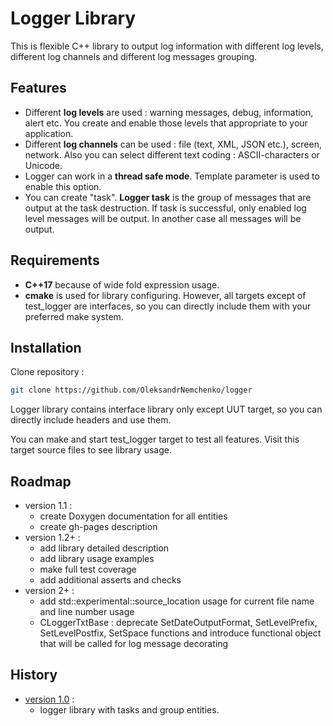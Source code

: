 # Logger Library
This is flexible C++ library to output log information with different log levels, different log channels and different
log messages grouping.
 
## Features
- Different **log levels** are used : warning messages, debug, information, alert etc. You create and enable those levels
that appropriate to your application.
- Different **log channels** can be used : file (text, XML, JSON etc.), screen, network. Also you can select different
text coding : ASCII-characters or Unicode.
- Logger can work in a **thread safe mode**. Template parameter is used to enable this option.
- You can create "task". **Logger task** is the group of messages that are output at the task destruction. If task is
successful, only enabled log level messages will be output. In another case all messages will be output.

## Requirements
- **C++17** because of wide fold expression usage.
- **сmake** is used for library configuring. However, all targets except of test_logger are interfaces, so you can
directly include them with your preferred make system.

## Installation
Clone repository :

```bash
git clone https://github.com/OleksandrNemchenko/logger
```

Logger library contains interface library only except UUT target, so you can directly include headers and use them.

You can make and start test_logger target to test all features. Visit this target source files to see library usage.

## Roadmap
* version 1.1 :
    - create Doxygen documentation for all entities
    - create gh-pages description
* version 1.2+ :
    - add library detailed description
    - add library usage examples
    - make full test coverage
    - add additional asserts and checks
* version 2+ :
    - add std::experimental::source_location usage for current file name and line number usage
    - CLoggerTxtBase : deprecate SetDateOutputFormat, SetLevelPrefix, SetLevelPostfix, SetSpace functions and introduce
      functional object that will be called for log message decorating

## History
* [version 1.0](https://github.com/OleksandrNemchenko/logger/tree/release/v1.0) :
    - logger library with tasks and group entities.
